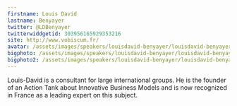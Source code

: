 ```yaml
---
firstname: Louis David 
lastname: Benyayer
twitter: @LDBenyayer
twitterwiddgetid: 303956165929353216
site: http://www.vobiscum.fr/
avatar: /assets/images/speakers/louisdavid-benyayer/louisdavid-benyayer1.png
bigphoto: /assets/images/speakers/louisdavid-benyayer/louisdavid-benyayer2.png
bigphoto2: /assets/images/speakers/louisdavid-benyayer/louisdavid-benyayer3.png
---
```


Louis-David is a consultant for large international groups. He is the founder of an Action Tank about Innovative Business Models and is now recognized in France as a leading expert on this subject.


